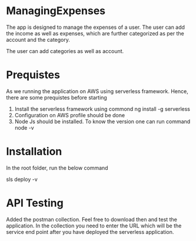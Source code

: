 # ManagingExpenses

The app is designed to manage the expenses of a user. The user can add the income as well as expenses, which are further categorized as per  the account and the category.

The user can add categories as well as account. 

# Prequistes
As we running the application on AWS using serverless framework. Hence, there are some prequistes before starting
1. Install the serverless framework using commond ng install -g serverless
2. Configuration on AWS profile should be done
3. Node Js should be installed. To know the version one can run command node -v

# Installation

In the root folder, run the below command

sls deploy -v

# API Testing

Added the postman collection. Feel free to download then and test the application. In the collection you need to enter the URL which will be the service end point after you have deployed the serverless application. 




